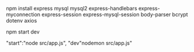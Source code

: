 
npm install express mysql mysql2 express-handlebars express-myconnection express-session express-mysql-session body-parser bcrypt dotenv axios

npm start dev

"start":"node src/app.js",
"dev"nodemon src/app.js"